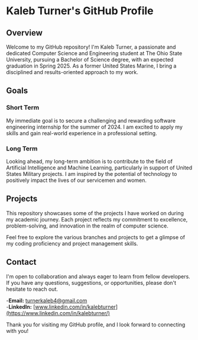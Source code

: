 # Kaleb Turner's GitHub Profile
## Overview
Welcome to my GitHub repository! I'm Kaleb Turner, a passionate and dedicated Computer Science and Engineering student at The Ohio State University, pursuing a Bachelor of Science degree, with an expected graduation in Spring 2025. As a former United States Marine, I bring a disciplined and results-oriented approach to my work.
## Goals
### Short Term
My immediate goal is to secure a challenging and rewarding software engineering internship for the summer of 2024. I am excited to apply my skills and gain real-world experience in a professional setting.  
### Long Term
Looking ahead, my long-term ambition is to contribute to the field of Artificial Intelligence and Machine Learning, particularly in support of United States Military projects. I am inspired by the potential of technology to positively impact the lives of our servicemen and women.  
## Projects
This repository showcases some of the projects I have worked on during my academic journey. Each project reflects my commitment to excellence, problem-solving, and innovation in the realm of computer science.  
  
Feel free to explore the various branches and projects to get a glimpse of my coding proficiency and project management skills.  
## Contact
I'm open to collaboration and always eager to learn from fellow developers. If you have any questions, suggestions, or opportunities, please don't hesitate to reach out.

-**Email:** turnerkaleb4@gmail.com  
-**LinkedIn:** [www.linkedin.com/in/kalebturner](https://www.linkedin.com/in/kalebturner/)

Thank you for visiting my GitHub profile, and I look forward to connecting with you!
